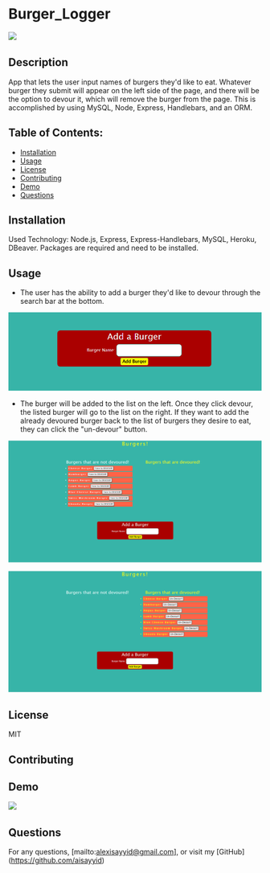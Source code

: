# Burger_Logger
  ![](https://img.shields.io/badge/License-MIT-blue)
  ## Description 
  App that lets the user input names of burgers they'd like to eat. Whatever burger they submit will appear on the left side of the page, and there will be the option to devour it, which will remove the burger from the page. This is accomplished by using MySQL, Node, Express, Handlebars, and an ORM.
  ## Table of Contents:
  - [Installation](#Installation)
  - [Usage](#Usage)
  - [License](#License)
  - [Contributing](#Contributing)
  - [Demo](#Demo)
  - [Questions](#Questions)
  ## Installation
  Used Technology: Node.js, Express, Express-Handlebars, MySQL, Heroku, DBeaver.  Packages are required and need to be installed.
  ## Usage
  - The user has the ability to add a burger they'd like to devour through the search bar at the bottom.
  
  ![](images/searchbar.png)
  
  - The burger will be added to the list on the left.  Once they click devour, the listed burger will go to the list on the right.  If they want to add the already devoured burger back to the list of burgers they desire to eat, they can click the "un-devour" button.
 
  ![](images/notdevoured.png)
   
  ![](images/devoured.png)
  
  ## License
  MIT
  ## Contributing
  
  ## Demo
   
   ![](images/Burger_GIF.gif)
  
  ## Questions
  For any questions, [mailto:alexisayyid@gmail.com], or visit my [GitHub] (https://github.com/aisayyid) 
  
 
 
